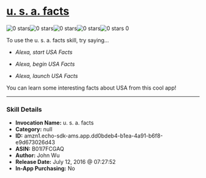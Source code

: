 # [u. s. a. facts](http://alexa.amazon.com/#skills/amzn1.echo-sdk-ams.app.dd0bdeb4-b1ea-4a91-b6f8-e9d673026d43)
![0 stars](../../images/ic_star_border_black_18dp_1x.png)![0 stars](../../images/ic_star_border_black_18dp_1x.png)![0 stars](../../images/ic_star_border_black_18dp_1x.png)![0 stars](../../images/ic_star_border_black_18dp_1x.png)![0 stars](../../images/ic_star_border_black_18dp_1x.png) 0

To use the u. s. a. facts skill, try saying...

* *Alexa, start USA Facts*

* *Alexa, begin USA Facts*

* *Alexa, launch USA Facts*

You can learn some interesting facts about USA from this cool app!

***

### Skill Details

* **Invocation Name:** u. s. a. facts
* **Category:** null
* **ID:** amzn1.echo-sdk-ams.app.dd0bdeb4-b1ea-4a91-b6f8-e9d673026d43
* **ASIN:** B01I7FCGAQ
* **Author:** John Wu
* **Release Date:** July 12, 2016 @ 07:27:52
* **In-App Purchasing:** No
